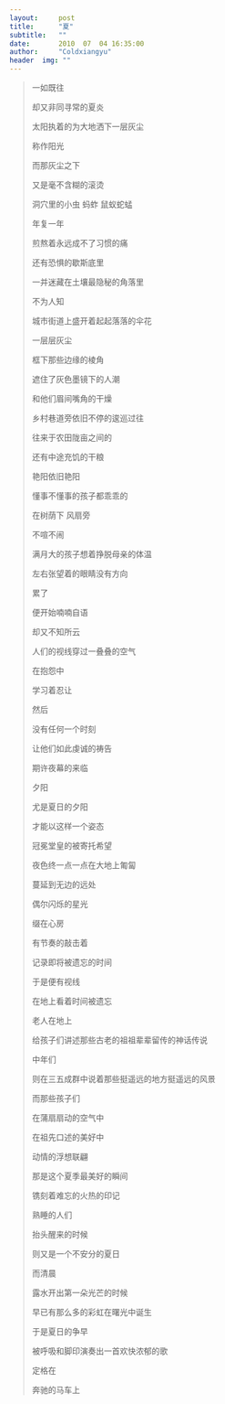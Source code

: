 ```yaml
---         
layout:     post    
title:      "夏"    
subtitle:   ""    
date:       2010  07  04 16:35:00    
author:     "Coldxiangyu"    
header  img: ""    
---        
```

>一如既往  
>
>却又非同寻常的夏炎  
>
>太阳执着的为大地洒下一层灰尘  
>
>称作阳光  
>
>而那灰尘之下  
>
>又是毫不含糊的滚烫  
>
>洞穴里的小虫  蚂蚱  鼠蚁蛇蜢  
>
>年复一年  
>
>煎熬着永远成不了习惯的痛  
>
>还有恐惧的歇斯底里  
>
>一并迷藏在土壤最隐秘的角落里  
>
>不为人知  
>
>城市街道上盛开着起起落落的伞花  
>
>一层层灰尘  
>
>框下那些边缘的棱角  
>
>遮住了灰色墨镜下的人潮  
>
>和他们眉间嘴角的干燥  
>
>乡村巷道旁依旧不停的逡巡过往  
>
>往来于农田陇亩之间的  
>
>还有中途充饥的干粮  
>
>艳阳依旧艳阳  
>
>懂事不懂事的孩子都乖乖的  
>
>在树荫下  风扇旁  
>
>不喧不闹  
>
>满月大的孩子想着挣脱母亲的体温  
>
>左右张望着的眼睛没有方向  
>
>累了  
>
>便开始喃喃自语  
>
>却又不知所云  
>
>人们的视线穿过一叠叠的空气  
>
>在抱怨中  
>
>学习着忍让  
>
>然后  
>
>没有任何一个时刻  
>
>让他们如此虔诚的祷告  
>
>期许夜幕的来临  
>
>夕阳  
>
>尤是夏日的夕阳  
>
>才能以这样一个姿态  
>
>冠冕堂皇的被寄托希望  
>
>夜色终一点一点在大地上匍匐  
>
>蔓延到无边的远处  
>
>偶尔闪烁的星光  
>
>缀在心房  
>
>有节奏的敲击着  
>
>记录即将被遗忘的时间  
>
>于是便有视线  
>
>在地上看着时间被遗忘  
>
>老人在地上  
>
>给孩子们讲述那些古老的祖祖辈辈留传的神话传说  
>
>中年们  
>
>则在三五成群中说着那些挺遥远的地方挺遥远的风景  
>
>而那些孩子们  
>
>在蒲扇扇动的空气中  
>
>在祖先口述的美好中  
>
>动情的浮想联翩  
>
>那是这个夏季最美好的瞬间  
>
>镌刻着难忘的火热的印记  
>
>熟睡的人们  
>
>抬头醒来的时候  
>
>则又是一个不安分的夏日  
>
>而清晨  
>
>露水开出第一朵光芒的时候  
>
>早已有那么多的彩虹在曙光中诞生  
>
>于是夏日的争早  
>
>被呼吸和脚印演奏出一首欢快浓郁的歌  
>
>定格在  
>
>奔驰的马车上
